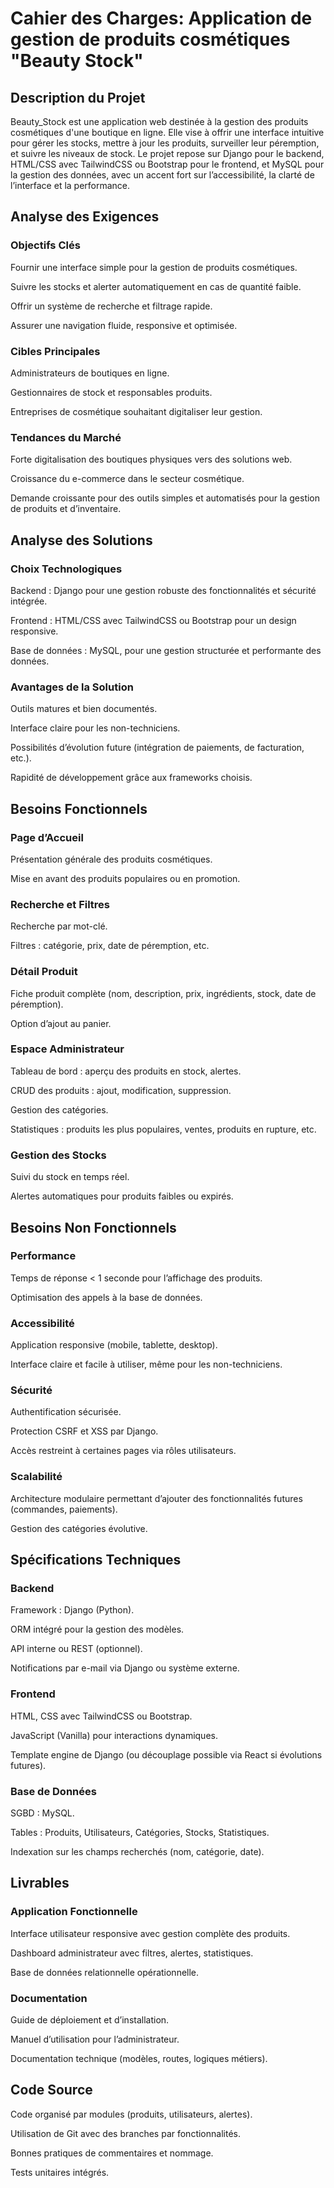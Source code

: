 # Cahier des Charges: Application de gestion de produits cosmétiques "Beauty Stock"
## Description du Projet
Beauty_Stock est une application web destinée à la gestion des produits cosmétiques d'une boutique en ligne. Elle vise à offrir une interface intuitive pour gérer les stocks, mettre à jour les produits, surveiller leur péremption, et suivre les niveaux de stock. Le projet repose sur Django pour le backend, HTML/CSS avec TailwindCSS ou Bootstrap pour le frontend, et MySQL pour la gestion des données, avec un accent fort sur l’accessibilité, la clarté de l’interface et la performance.

## Analyse des Exigences
### Objectifs Clés
Fournir une interface simple pour la gestion de produits cosmétiques.

Suivre les stocks et alerter automatiquement en cas de quantité faible.

Offrir un système de recherche et filtrage rapide.

Assurer une navigation fluide, responsive et optimisée.

### Cibles Principales
Administrateurs de boutiques en ligne.

Gestionnaires de stock et responsables produits.

Entreprises de cosmétique souhaitant digitaliser leur gestion.

### Tendances du Marché
Forte digitalisation des boutiques physiques vers des solutions web.

Croissance du e-commerce dans le secteur cosmétique.

Demande croissante pour des outils simples et automatisés pour la gestion de produits et d’inventaire.

## Analyse des Solutions
### Choix Technologiques
 Backend : Django pour une gestion robuste des fonctionnalités et sécurité intégrée.

 Frontend : HTML/CSS avec TailwindCSS ou Bootstrap pour un design responsive.

 Base de données : MySQL, pour une gestion structurée et performante des données.

### Avantages de la Solution
Outils matures et bien documentés.

Interface claire pour les non-techniciens.

Possibilités d’évolution future (intégration de paiements, de facturation, etc.).

Rapidité de développement grâce aux frameworks choisis.

## Besoins Fonctionnels
### Page d’Accueil
Présentation générale des produits cosmétiques.

Mise en avant des produits populaires ou en promotion.

### Recherche et Filtres
Recherche par mot-clé.

Filtres : catégorie, prix, date de péremption, etc.

### Détail Produit
Fiche produit complète (nom, description, prix, ingrédients, stock, date de péremption).

Option d’ajout au panier.

### Espace Administrateur
Tableau de bord : aperçu des produits en stock, alertes.

CRUD des produits : ajout, modification, suppression.

Gestion des catégories.

Statistiques : produits les plus populaires, ventes, produits en rupture, etc.

### Gestion des Stocks
Suivi du stock en temps réel.

Alertes automatiques pour produits faibles ou expirés.

## Besoins Non Fonctionnels
### Performance
Temps de réponse < 1 seconde pour l’affichage des produits.

Optimisation des appels à la base de données.

### Accessibilité
Application responsive (mobile, tablette, desktop).

Interface claire et facile à utiliser, même pour les non-techniciens.

### Sécurité
Authentification sécurisée.

Protection CSRF et XSS par Django.

Accès restreint à certaines pages via rôles utilisateurs.

### Scalabilité
Architecture modulaire permettant d’ajouter des fonctionnalités futures (commandes, paiements).

Gestion des catégories évolutive.

## Spécifications Techniques
### Backend
Framework : Django (Python).

ORM intégré pour la gestion des modèles.

API interne ou REST (optionnel).

Notifications par e-mail via Django ou système externe.

### Frontend
HTML, CSS avec TailwindCSS ou Bootstrap.

JavaScript (Vanilla) pour interactions dynamiques.

Template engine de Django (ou découplage possible via React si évolutions futures).

### Base de Données
SGBD : MySQL.

Tables : Produits, Utilisateurs, Catégories, Stocks, Statistiques.

Indexation sur les champs recherchés (nom, catégorie, date).

## Livrables
### Application Fonctionnelle
Interface utilisateur responsive avec gestion complète des produits.

Dashboard administrateur avec filtres, alertes, statistiques.

Base de données relationnelle opérationnelle.

### Documentation
Guide de déploiement et d’installation.

Manuel d’utilisation pour l’administrateur.

Documentation technique (modèles, routes, logiques métiers).

## Code Source
Code organisé par modules (produits, utilisateurs, alertes).

Utilisation de Git avec des branches par fonctionnalités.

Bonnes pratiques de commentaires et nommage.

Tests unitaires intégrés.

